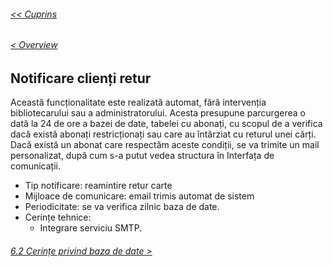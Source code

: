 ###### [<< Cuprins](/Documentație/Cuprins.md)
###### [< Overview](/Documentație/6%20Alte%20cerințe/6.0%20Overview.md)
## Notificare clienți retur
Această funcționalitate este realizată automat, fără intervenția bibliotecarului sau a administratorului. Acesta presupune parcurgerea o dată la 24 de ore a bazei de date, tabelei cu abonați, cu scopul de a verifica dacă există abonați restricționați sau care au întârziat cu returul unei cărți. Dacă există un abonat care respectăm aceste condiții, se va trimite un mail personalizat, după cum s-a putut vedea structura în Interfața de comunicații.
- Tip notificare: reamintire retur carte
- Mijloace de comunicare: email trimis automat de sistem
- Periodicitate: se va verifica zilnic baza de date.
- Cerințe tehnice:
    - Integrare serviciu SMTP.

###### [6.2 Cerințe privind baza de date >](/Documentație/6%20Alte%20cerințe/6.2%20Cerințe%20privind%20baza%20de%20date.md)